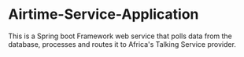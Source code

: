 # Airtime-Service-Application
This is a Spring boot Framework web service that polls data from the database, processes and routes it to Africa's Talking Service provider.
